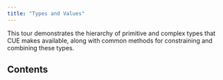 ```yaml
---
title: "Types and Values"
---
```


This tour demonstrates the hierarchy of primitive and complex types that CUE
makes available, along with common methods for constraining and combining these
types.

## Contents

